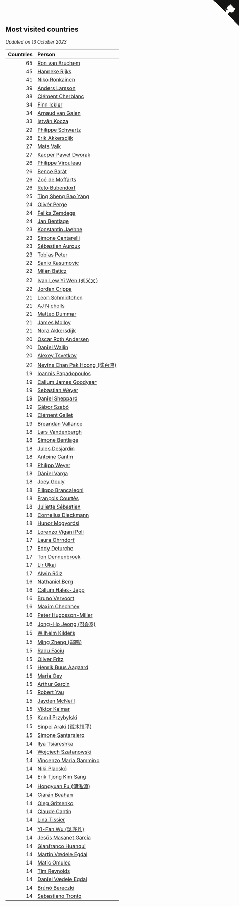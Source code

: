 ## Most visited countries

*Updated on 13 October 2023*

| Countries | Person |
| ---: | :--- |
| 65 | [Ron van Bruchem](https://www.worldcubeassociation.org/persons/2003BRUC01) |
| 45 | [Hanneke Rijks](https://www.worldcubeassociation.org/persons/2008RIJK01) |
| 41 | [Niko Ronkainen](https://www.worldcubeassociation.org/persons/2010RONK01) |
| 39 | [Anders Larsson](https://www.worldcubeassociation.org/persons/2003LARS01) |
| 38 | [Clément Cherblanc](https://www.worldcubeassociation.org/persons/2014CHER05) |
| 34 | [Finn Ickler](https://www.worldcubeassociation.org/persons/2012ICKL01) |
| 34 | [Arnaud van Galen](https://www.worldcubeassociation.org/persons/2006GALE01) |
| 33 | [István Kocza](https://www.worldcubeassociation.org/persons/2005KOCZ01) |
| 29 | [Philippe Schwartz](https://www.worldcubeassociation.org/persons/2018SCHW02) |
| 28 | [Erik Akkersdijk](https://www.worldcubeassociation.org/persons/2005AKKE01) |
| 27 | [Mats Valk](https://www.worldcubeassociation.org/persons/2007VALK01) |
| 27 | [Kacper Paweł Dworak](https://www.worldcubeassociation.org/persons/2020DWOR01) |
| 26 | [Philippe Virouleau](https://www.worldcubeassociation.org/persons/2008VIRO01) |
| 26 | [Bence Barát](https://www.worldcubeassociation.org/persons/2008BARA01) |
| 26 | [Zoé de Moffarts](https://www.worldcubeassociation.org/persons/2010MOFF02) |
| 26 | [Reto Bubendorf](https://www.worldcubeassociation.org/persons/2012BUBE01) |
| 25 | [Ting Sheng Bao Yang](https://www.worldcubeassociation.org/persons/2008BAOY01) |
| 24 | [Olivér Perge](https://www.worldcubeassociation.org/persons/2007PERG01) |
| 24 | [Feliks Zemdegs](https://www.worldcubeassociation.org/persons/2009ZEMD01) |
| 24 | [Jan Bentlage](https://www.worldcubeassociation.org/persons/2010BENT01) |
| 23 | [Konstantin Jaehne](https://www.worldcubeassociation.org/persons/2015JAEH01) |
| 23 | [Simone Cantarelli](https://www.worldcubeassociation.org/persons/2012CANT02) |
| 23 | [Sébastien Auroux](https://www.worldcubeassociation.org/persons/2008AURO01) |
| 23 | [Tobias Peter](https://www.worldcubeassociation.org/persons/2014PETE03) |
| 22 | [Sanio Kasumovic](https://www.worldcubeassociation.org/persons/2009KASU01) |
| 22 | [Milán Baticz](https://www.worldcubeassociation.org/persons/2005BATI01) |
| 22 | [Ivan Lew Yi Wen (刘义文)](https://www.worldcubeassociation.org/persons/2012WENI01) |
| 22 | [Jordan Crippa](https://www.worldcubeassociation.org/persons/2019CRIP01) |
| 21 | [Leon Schmidtchen](https://www.worldcubeassociation.org/persons/2010SCHM01) |
| 21 | [AJ Nicholls](https://www.worldcubeassociation.org/persons/2015NICH04) |
| 21 | [Matteo Dummar](https://www.worldcubeassociation.org/persons/2017DUMM01) |
| 21 | [James Molloy](https://www.worldcubeassociation.org/persons/2011MOLL01) |
| 21 | [Nora Akkersdijk](https://www.worldcubeassociation.org/persons/2009CHRI03) |
| 20 | [Oscar Roth Andersen](https://www.worldcubeassociation.org/persons/2008ANDE02) |
| 20 | [Daniel Wallin](https://www.worldcubeassociation.org/persons/2013WALL03) |
| 20 | [Alexey Tsvetkov](https://www.worldcubeassociation.org/persons/2017TSVE02) |
| 20 | [Nevins Chan Pak Hoong (陈百鸿)](https://www.worldcubeassociation.org/persons/2010CHAN20) |
| 19 | [Ioannis Papadopoulos](https://www.worldcubeassociation.org/persons/2013PAPA01) |
| 19 | [Callum James Goodyear](https://www.worldcubeassociation.org/persons/2012GOOD02) |
| 19 | [Sebastian Weyer](https://www.worldcubeassociation.org/persons/2010WEYE02) |
| 19 | [Daniel Sheppard](https://www.worldcubeassociation.org/persons/2009SHEP01) |
| 19 | [Gábor Szabó](https://www.worldcubeassociation.org/persons/2005SZAB02) |
| 19 | [Clément Gallet](https://www.worldcubeassociation.org/persons/2004GALL02) |
| 19 | [Breandan Vallance](https://www.worldcubeassociation.org/persons/2007VALL01) |
| 18 | [Lars Vandenbergh](https://www.worldcubeassociation.org/persons/2003VAND01) |
| 18 | [Simone Bentlage](https://www.worldcubeassociation.org/persons/2014OHLE01) |
| 18 | [Jules Desjardin](https://www.worldcubeassociation.org/persons/2010DESJ01) |
| 18 | [Antoine Cantin](https://www.worldcubeassociation.org/persons/2010CANT02) |
| 18 | [Philipp Weyer](https://www.worldcubeassociation.org/persons/2010WEYE01) |
| 18 | [Dániel Varga](https://www.worldcubeassociation.org/persons/2008VARG01) |
| 18 | [Joey Gouly](https://www.worldcubeassociation.org/persons/2007GOUL01) |
| 18 | [Filippo Brancaleoni](https://www.worldcubeassociation.org/persons/2008BRAN01) |
| 18 | [François Courtès](https://www.worldcubeassociation.org/persons/2008COUR01) |
| 18 | [Juliette Sébastien](https://www.worldcubeassociation.org/persons/2014SEBA01) |
| 18 | [Cornelius Dieckmann](https://www.worldcubeassociation.org/persons/2009DIEC01) |
| 18 | [Hunor Mogyorósi](https://www.worldcubeassociation.org/persons/2015MOGY01) |
| 18 | [Lorenzo Vigani Poli](https://www.worldcubeassociation.org/persons/2007POLI01) |
| 17 | [Laura Ohrndorf](https://www.worldcubeassociation.org/persons/2009OHRN01) |
| 17 | [Eddy Deturche](https://www.worldcubeassociation.org/persons/2014DETU01) |
| 17 | [Ton Dennenbroek](https://www.worldcubeassociation.org/persons/2003DENN01) |
| 17 | [Lir Ukaj](https://www.worldcubeassociation.org/persons/2016UKAJ01) |
| 17 | [Alwin Rölz](https://www.worldcubeassociation.org/persons/2016ROLZ01) |
| 16 | [Nathaniel Berg](https://www.worldcubeassociation.org/persons/2012BERG04) |
| 16 | [Callum Hales-Jepp](https://www.worldcubeassociation.org/persons/2012HALE01) |
| 16 | [Bruno Vervoort](https://www.worldcubeassociation.org/persons/2011VERV01) |
| 16 | [Maxim Chechnev](https://www.worldcubeassociation.org/persons/2011CHEC01) |
| 16 | [Peter Hugosson-Miller](https://www.worldcubeassociation.org/persons/2021HUGO01) |
| 16 | [Jong-Ho Jeong (정종호)](https://www.worldcubeassociation.org/persons/2008JONG03) |
| 15 | [Wilhelm Kilders](https://www.worldcubeassociation.org/persons/2010KILD02) |
| 15 | [Ming Zheng (郑鸣)](https://www.worldcubeassociation.org/persons/2009ZHEN11) |
| 15 | [Radu Făciu](https://www.worldcubeassociation.org/persons/2009FACI01) |
| 15 | [Oliver Fritz](https://www.worldcubeassociation.org/persons/2014FRIT02) |
| 15 | [Henrik Buus Aagaard](https://www.worldcubeassociation.org/persons/2006BUUS01) |
| 15 | [Maria Oey](https://www.worldcubeassociation.org/persons/2007OEYM01) |
| 15 | [Arthur Garcin](https://www.worldcubeassociation.org/persons/2014GARC27) |
| 15 | [Robert Yau](https://www.worldcubeassociation.org/persons/2009YAUR01) |
| 15 | [Jayden McNeill](https://www.worldcubeassociation.org/persons/2012MCNE01) |
| 15 | [Viktor Kalmar](https://www.worldcubeassociation.org/persons/2011KALM01) |
| 15 | [Kamil Przybylski](https://www.worldcubeassociation.org/persons/2016PRZY01) |
| 15 | [Sinpei Araki (荒木慎平)](https://www.worldcubeassociation.org/persons/2006ARAK01) |
| 15 | [Simone Santarsiero](https://www.worldcubeassociation.org/persons/2009SANT01) |
| 14 | [Ilya Tsiareshka](https://www.worldcubeassociation.org/persons/2012TERE01) |
| 14 | [Wojciech Szatanowski](https://www.worldcubeassociation.org/persons/2011SZAT01) |
| 14 | [Vincenzo Maria Gammino](https://www.worldcubeassociation.org/persons/2016GAMM01) |
| 14 | [Niki Placskó](https://www.worldcubeassociation.org/persons/2008PLAC01) |
| 14 | [Erik Tjong Kim Sang](https://www.worldcubeassociation.org/persons/2018SANG01) |
| 14 | [Hongyuan Fu (傅泓源)](https://www.worldcubeassociation.org/persons/2017FUHO01) |
| 14 | [Ciarán Beahan](https://www.worldcubeassociation.org/persons/2012BEAH01) |
| 14 | [Oleg Gritsenko](https://www.worldcubeassociation.org/persons/2011GRIT01) |
| 14 | [Claude Cantin](https://www.worldcubeassociation.org/persons/2012CANT01) |
| 14 | [Lina Tissier](https://www.worldcubeassociation.org/persons/2009TISS01) |
| 14 | [Yi-Fan Wu (吳亦凡)](https://www.worldcubeassociation.org/persons/2010WUIF01) |
| 14 | [Jesús Masanet García](https://www.worldcubeassociation.org/persons/2004MASA01) |
| 14 | [Gianfranco Huanqui](https://www.worldcubeassociation.org/persons/2013HUAN29) |
| 14 | [Martin Vædele Egdal](https://www.worldcubeassociation.org/persons/2013EGDA02) |
| 14 | [Matic Omulec](https://www.worldcubeassociation.org/persons/2010OMUL02) |
| 14 | [Tim Reynolds](https://www.worldcubeassociation.org/persons/2005REYN01) |
| 14 | [Daniel Vædele Egdal](https://www.worldcubeassociation.org/persons/2013EGDA01) |
| 14 | [Brúnó Bereczki](https://www.worldcubeassociation.org/persons/2008BERE01) |
| 14 | [Sebastiano Tronto](https://www.worldcubeassociation.org/persons/2011TRON02) |


<a href="https://github.com/jonatanklosko/wca_statistics" class="github-corner" aria-label="View source on Github"><svg width="80" height="80" viewBox="0 0 250 250" style="fill:#151513; color:#fff; position: absolute; top: 0; border: 0; right: 0;" aria-hidden="true"><path d="M0,0 L115,115 L130,115 L142,142 L250,250 L250,0 Z"></path><path d="M128.3,109.0 C113.8,99.7 119.0,89.6 119.0,89.6 C122.0,82.7 120.5,78.6 120.5,78.6 C119.2,72.0 123.4,76.3 123.4,76.3 C127.3,80.9 125.5,87.3 125.5,87.3 C122.9,97.6 130.6,101.9 134.4,103.2" fill="currentColor" style="transform-origin: 130px 106px;" class="octo-arm"></path><path d="M115.0,115.0 C114.9,115.1 118.7,116.5 119.8,115.4 L133.7,101.6 C136.9,99.2 139.9,98.4 142.2,98.6 C133.8,88.0 127.5,74.4 143.8,58.0 C148.5,53.4 154.0,51.2 159.7,51.0 C160.3,49.4 163.2,43.6 171.4,40.1 C171.4,40.1 176.1,42.5 178.8,56.2 C183.1,58.6 187.2,61.8 190.9,65.4 C194.5,69.0 197.7,73.2 200.1,77.6 C213.8,80.2 216.3,84.9 216.3,84.9 C212.7,93.1 206.9,96.0 205.4,96.6 C205.1,102.4 203.0,107.8 198.3,112.5 C181.9,128.9 168.3,122.5 157.7,114.1 C157.9,116.9 156.7,120.9 152.7,124.9 L141.0,136.5 C139.8,137.7 141.6,141.9 141.8,141.8 Z" fill="currentColor" class="octo-body"></path></svg></a><style>.github-corner:hover .octo-arm{animation:octocat-wave 560ms ease-in-out}@keyframes octocat-wave{0%,100%{transform:rotate(0)}20%,60%{transform:rotate(-25deg)}40%,80%{transform:rotate(10deg)}}@media (max-width:500px){.github-corner:hover .octo-arm{animation:none}.github-corner .octo-arm{animation:octocat-wave 560ms ease-in-out}}</style>
